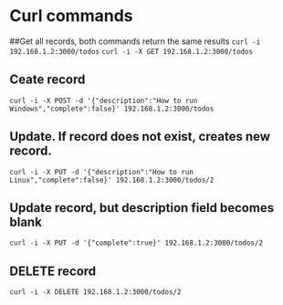 # Curl commands
##Get all records, both commands return the same results
`curl -i 192.168.1.2:3000/todos`
`curl -i -X GET 192.168.1.2:3000/todos`

## Ceate record
`curl -i -X POST -d '{"description":"How to run Windows","complete":false}' 192.168.1.2:3000/todos`

## Update.  If record does not exist, creates new record.
`curl -i -X PUT -d '{"description":"How to run Linux","complete":false}' 192.168.1.2:3000/todos/2`

## Update record, but description field becomes blank
`curl -i -X PUT -d '{"complete":true}' 192.168.1.2:3000/todos/2`

## DELETE record
`curl -i -X DELETE 192.168.1.2:3000/todos/2`
